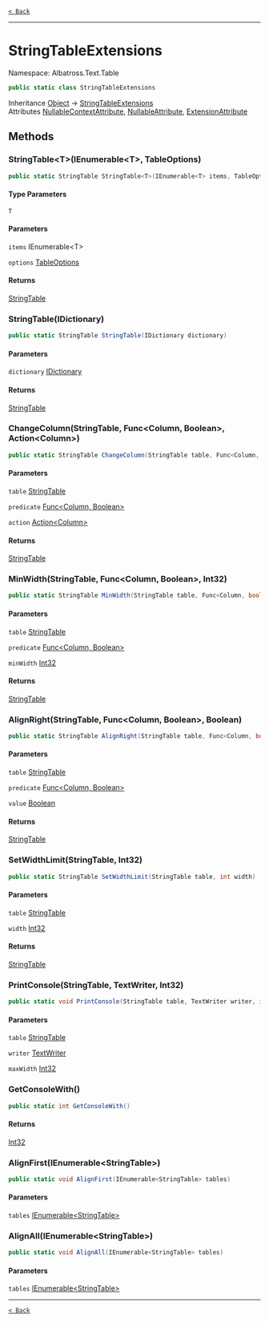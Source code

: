 [`< Back`](../../../)

---

# StringTableExtensions

Namespace: Albatross.Text.Table

```csharp
public static class StringTableExtensions
```

Inheritance [Object](https://docs.microsoft.com/en-us/dotnet/api/system.object) → [StringTableExtensions](./albatross/text/table/stringtableextensions)<br>
Attributes [NullableContextAttribute](https://docs.microsoft.com/en-us/dotnet/api/system.runtime.compilerservices.nullablecontextattribute), [NullableAttribute](https://docs.microsoft.com/en-us/dotnet/api/system.runtime.compilerservices.nullableattribute), [ExtensionAttribute](https://docs.microsoft.com/en-us/dotnet/api/system.runtime.compilerservices.extensionattribute)

## Methods

### **StringTable&lt;T&gt;(IEnumerable&lt;T&gt;, TableOptions)**

```csharp
public static StringTable StringTable<T>(IEnumerable<T> items, TableOptions options)
```

#### Type Parameters

`T`<br>

#### Parameters

`items` IEnumerable&lt;T&gt;<br>

`options` [TableOptions](./albatross/text/table/tableoptions)<br>

#### Returns

[StringTable](./albatross/text/table/stringtable)<br>

### **StringTable(IDictionary)**

```csharp
public static StringTable StringTable(IDictionary dictionary)
```

#### Parameters

`dictionary` [IDictionary](https://docs.microsoft.com/en-us/dotnet/api/system.collections.idictionary)<br>

#### Returns

[StringTable](./albatross/text/table/stringtable)<br>

### **ChangeColumn(StringTable, Func&lt;Column, Boolean&gt;, Action&lt;Column&gt;)**

```csharp
public static StringTable ChangeColumn(StringTable table, Func<Column, bool> predicate, Action<Column> action)
```

#### Parameters

`table` [StringTable](./albatross/text/table/stringtable)<br>

`predicate` [Func&lt;Column, Boolean&gt;](https://docs.microsoft.com/en-us/dotnet/api/system.func-2)<br>

`action` [Action&lt;Column&gt;](https://docs.microsoft.com/en-us/dotnet/api/system.action-1)<br>

#### Returns

[StringTable](./albatross/text/table/stringtable)<br>

### **MinWidth(StringTable, Func&lt;Column, Boolean&gt;, Int32)**

```csharp
public static StringTable MinWidth(StringTable table, Func<Column, bool> predicate, int minWidth)
```

#### Parameters

`table` [StringTable](./albatross/text/table/stringtable)<br>

`predicate` [Func&lt;Column, Boolean&gt;](https://docs.microsoft.com/en-us/dotnet/api/system.func-2)<br>

`minWidth` [Int32](https://docs.microsoft.com/en-us/dotnet/api/system.int32)<br>

#### Returns

[StringTable](./albatross/text/table/stringtable)<br>

### **AlignRight(StringTable, Func&lt;Column, Boolean&gt;, Boolean)**

```csharp
public static StringTable AlignRight(StringTable table, Func<Column, bool> predicate, bool value)
```

#### Parameters

`table` [StringTable](./albatross/text/table/stringtable)<br>

`predicate` [Func&lt;Column, Boolean&gt;](https://docs.microsoft.com/en-us/dotnet/api/system.func-2)<br>

`value` [Boolean](https://docs.microsoft.com/en-us/dotnet/api/system.boolean)<br>

#### Returns

[StringTable](./albatross/text/table/stringtable)<br>

### **SetWidthLimit(StringTable, Int32)**

```csharp
public static StringTable SetWidthLimit(StringTable table, int width)
```

#### Parameters

`table` [StringTable](./albatross/text/table/stringtable)<br>

`width` [Int32](https://docs.microsoft.com/en-us/dotnet/api/system.int32)<br>

#### Returns

[StringTable](./albatross/text/table/stringtable)<br>

### **PrintConsole(StringTable, TextWriter, Int32)**

```csharp
public static void PrintConsole(StringTable table, TextWriter writer, int maxWidth)
```

#### Parameters

`table` [StringTable](./albatross/text/table/stringtable)<br>

`writer` [TextWriter](https://docs.microsoft.com/en-us/dotnet/api/system.io.textwriter)<br>

`maxWidth` [Int32](https://docs.microsoft.com/en-us/dotnet/api/system.int32)<br>

### **GetConsoleWith()**

```csharp
public static int GetConsoleWith()
```

#### Returns

[Int32](https://docs.microsoft.com/en-us/dotnet/api/system.int32)<br>

### **AlignFirst(IEnumerable&lt;StringTable&gt;)**

```csharp
public static void AlignFirst(IEnumerable<StringTable> tables)
```

#### Parameters

`tables` [IEnumerable&lt;StringTable&gt;](https://docs.microsoft.com/en-us/dotnet/api/system.collections.generic.ienumerable-1)<br>

### **AlignAll(IEnumerable&lt;StringTable&gt;)**

```csharp
public static void AlignAll(IEnumerable<StringTable> tables)
```

#### Parameters

`tables` [IEnumerable&lt;StringTable&gt;](https://docs.microsoft.com/en-us/dotnet/api/system.collections.generic.ienumerable-1)<br>

---

[`< Back`](../../../)
